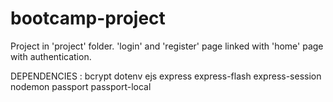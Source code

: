 # bootcamp-project
Project in 'project' folder.
'login' and 'register' page linked with 'home' page with authentication.

DEPENDENCIES :
bcrypt
dotenv
ejs
express
express-flash
express-session
nodemon
passport
passport-local
